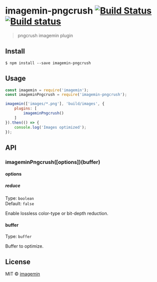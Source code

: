 # imagemin-pngcrush [![Build Status](http://img.shields.io/travis/imagemin/imagemin-pngcrush.svg?style=flat)](https://travis-ci.org/imagemin/imagemin-pngcrush) [![Build status](https://ci.appveyor.com/api/projects/status/9r35h57cfkucec98?svg=true)](https://ci.appveyor.com/project/ShinnosukeWatanabe/imagemin-pngcrush)

> pngcrush imagemin plugin


## Install

```
$ npm install --save imagemin-pngcrush
```


## Usage

```js
const imagemin = require('imagemin');
const imageminPngcrush = require('imagemin-pngcrush');

imagemin(['images/*.png'], 'build/images', {
	plugins: [
		imageminPngcrush()
	]
}).then(() => {
	console.log('Images optimized');
});
```


## API

### imageminPngcrush([options])(buffer)

#### options

##### reduce

Type: `boolean`<br>
Default: `false`

Enable lossless color-type or bit-depth reduction.

#### buffer

Type: `buffer`

Buffer to optimize.


## License

MIT © [imagemin](https://github.com/imagemin)
